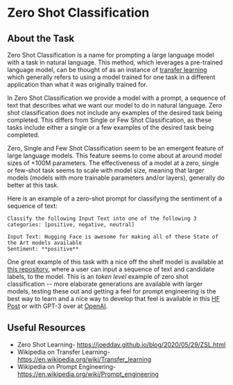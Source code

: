 # Zero Shot Classification

## About the Task

Zero Shot Classification is a name for prompting a large language model with a task in natural language.  This method, which leverages a pre-trained language model, can be thought of as an instance of [transfer learning](https://www.youtube.com/watch?v=BqqfQnyjmgg) which generally refers to using a model trained for one task in a different application than what it was originally trained for. 

In Zero Shot Classification we provide a model with a prompt, a sequence of text that describes what we want our model to do in natural language. Zero shot classification does not include any examples of the desired task being completed. This differs from Single or Few Shot Classification, as these tasks include either a single or a few examples of the desired task being completed.

Zero, Single and Few Shot Classification seem to be an emergent feature of large language models. This feature seems to come about at around model sizes of +100M parameters. The effectiveness of a model at a zero, single or few-shot task seems to scale with model size, meaning that larger models (models with more trainable parameters and/or layers), generally do better at this task.


Here is an example of a zero-shot prompt for classifying the sentiment of a sequence of text:
```
Classify the following Input Text into one of the following 3 categories: [positive, negative, neutral]

Input Text: Hugging Face is awesome for making all of these State of the Art models available
Sentiment: **positive**

```

One great example of this task with a nice off the shelf model is available at [this repository](https://huggingface.co/facebook/bart-large-mnli), where a user can input a sequence of text and candidate labels, to the model. This is an *token level* example of zero shot classification -- more elaborate generations are available with larger models, testing these out and getting a feel for prompt engineering is the best way to learn and a nice way to develop that feel is available in this [HF Post](https://huggingface.co/tasks/text-generation) or with GPT-3 over at [OpenAI](https://beta.openai.com/playground).




## Useful Resources

- Zero Shot Learning- https://joeddav.github.io/blog/2020/05/29/ZSL.html
- Wikipedia on Transfer Learning- https://en.wikipedia.org/wiki/Transfer_learning
- Wikipedia on Prompt Engineering- https://en.wikipedia.org/wiki/Prompt_engineering



